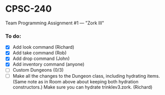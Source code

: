# CPSC-240
Team Programming Assignment #1 — "Zork III"

### To do:

- [X] Add look command (Richard)
- [X] Add take command (Rob)
- [X] Add drop command (John)
- [X] Add inventory command (anyone)
- [ ] Custom Dungeons (0/3)
- [ ] Make all the changes to the Dungeon class, including hydrating items. (Same note as in Room above about keeping both hydration constructors.) Make sure you can hydrate trinklev3.zork. (Richard)
